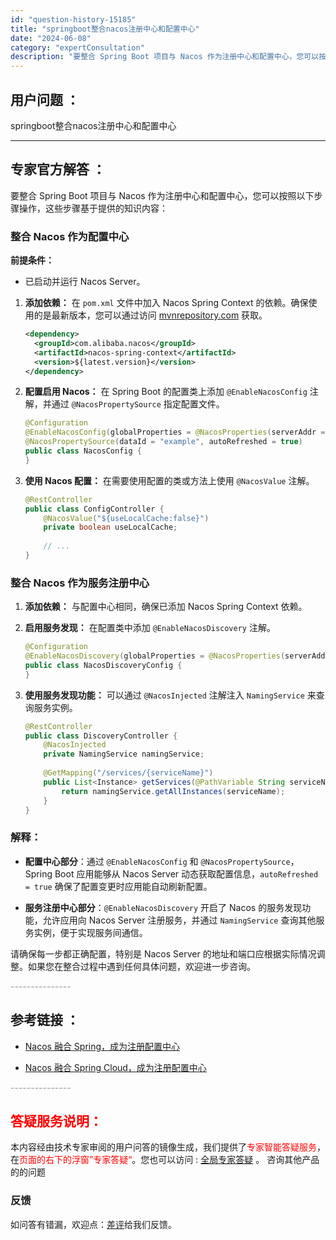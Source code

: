 ```yaml
---
id: "question-history-15185"
title: "springboot整合nacos注册中心和配置中心"
date: "2024-06-08"
category: "expertConsultation"
description: "要整合 Spring Boot 项目与 Nacos 作为注册中心和配置中心，您可以按照以下步骤操作，这些步骤基于提供的知识内容：### 整合 Nacos 作为配置中心**前提条件：**- 已启动并运行 Nacos Server。1. **添加依赖：**   在 `pom.xml` 文件中加入 Nac"
---
```


## 用户问题 ： 
 springboot整合nacos注册中心和配置中心  

---------------
## 专家官方解答 ：

要整合 Spring Boot 项目与 Nacos 作为注册中心和配置中心，您可以按照以下步骤操作，这些步骤基于提供的知识内容：

### 整合 Nacos 作为配置中心

**前提条件：**
- 已启动并运行 Nacos Server。

1. **添加依赖：**
   在 `pom.xml` 文件中加入 Nacos Spring Context 的依赖。确保使用的是最新版本，您可以通过访问 [mvnrepository.com](https://mvnrepository.com/artifact/com.alibaba.nacos/nacos-spring-context) 获取。

   ```xml
   <dependency>
     <groupId>com.alibaba.nacos</groupId>
     <artifactId>nacos-spring-context</artifactId>
     <version>${latest.version}</version>
   </dependency>
   ```

2. **配置启用 Nacos：**
   在 Spring Boot 的配置类上添加 `@EnableNacosConfig` 注解，并通过 `@NacosPropertySource` 指定配置文件。

   ```java
   @Configuration
   @EnableNacosConfig(globalProperties = @NacosProperties(serverAddr = "127.0.0.1:8848"))
   @NacosPropertySource(dataId = "example", autoRefreshed = true)
   public class NacosConfig {
   }
   ```

3. **使用 Nacos 配置：**
   在需要使用配置的类或方法上使用 `@NacosValue` 注解。

   ```java
   @RestController
   public class ConfigController {
       @NacosValue("${useLocalCache:false}")
       private boolean useLocalCache;
       
       // ...
   }
   ```

### 整合 Nacos 作为服务注册中心

1. **添加依赖：** 与配置中心相同，确保已添加 Nacos Spring Context 依赖。

2. **启用服务发现：**
   在配置类中添加 `@EnableNacosDiscovery` 注解。

   ```java
   @Configuration
   @EnableNacosDiscovery(globalProperties = @NacosProperties(serverAddr = "127.0.0.1:8848"))
   public class NacosDiscoveryConfig {
   }
   ```

3. **使用服务发现功能：**
   可以通过 `@NacosInjected` 注解注入 `NamingService` 来查询服务实例。

   ```java
   @RestController
   public class DiscoveryController {
       @NacosInjected
       private NamingService namingService;
       
       @GetMapping("/services/{serviceName}")
       public List<Instance> getServices(@PathVariable String serviceName) throws NacosException {
           return namingService.getAllInstances(serviceName);
       }
   }
   ```

### 解释：

- **配置中心部分**：通过 `@EnableNacosConfig` 和 `@NacosPropertySource`，Spring Boot 应用能够从 Nacos Server 动态获取配置信息，`autoRefreshed = true` 确保了配置变更时应用能自动刷新配置。
  
- **服务注册中心部分**：`@EnableNacosDiscovery` 开启了 Nacos 的服务发现功能，允许应用向 Nacos Server 注册服务，并通过 `NamingService` 查询其他服务实例，便于实现服务间通信。

请确保每一步都正确配置，特别是 Nacos Server 的地址和端口应根据实际情况调整。如果您在整合过程中遇到任何具体问题，欢迎进一步咨询。


<font color="#949494">---------------</font> 


## 参考链接 ：

* [Nacos 融合 Spring，成为注册配置中心](https://nacos.io/docs/latest/ecology/use-nacos-with-spring)
 
 * [Nacos 融合 Spring Cloud，成为注册配置中心](https://nacos.io/docs/latest/ecology/use-nacos-with-spring-cloud)


 <font color="#949494">---------------</font> 
 


## <font color="#FF0000">答疑服务说明：</font> 

本内容经由技术专家审阅的用户问答的镜像生成，我们提供了<font color="#FF0000">专家智能答疑服务</font>，在<font color="#FF0000">页面的右下的浮窗”专家答疑“</font>。您也可以访问 : [全局专家答疑](https://answer.opensource.alibaba.com/docs/intro) 。 咨询其他产品的的问题

### 反馈
如问答有错漏，欢迎点：[差评](https://ai.nacos.io/user/feedbackByEnhancerGradePOJOID?enhancerGradePOJOId=15205)给我们反馈。
